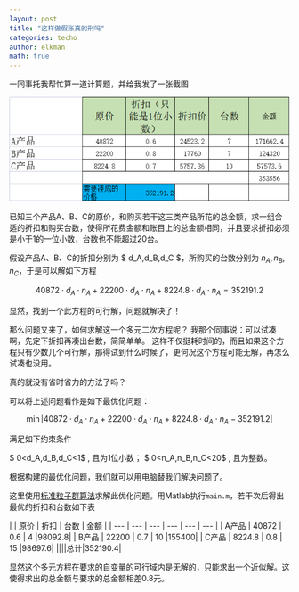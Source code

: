 ```yaml
---
layout: post
title: "这样做假账真的刑吗"
categories: techo
author: elkman
math: true
---
```


一同事托我帮忙算一道计算题，并给我发了一张截图

![problem](/assets/img/2021-09-26.png#pic_center)

已知三个产品A、B、C的原价，和购买若干这三类产品所花的总金额，求一组合适的折扣和购买台数，使得所花费金额和账目上的总金额相同，并且要求折扣必须是小于1的一位小数，台数也不能超过20台。

假设产品A、B、C的折扣分别为 $ d_A,d_B,d_C $，所购买的台数分别为 $n_A,n_B,n_C$，于是可以解如下方程

$$ 40872 \cdot d_A \cdot n_A + 22200 \cdot d_A \cdot n_A + 8224.8 \cdot d_A \cdot n_A = 352191.2 $$

<!-- ![](https://latex.codecogs.com/gif.latex?40872&space;\cdot&space;d_A&space;\cdot&space;n_A&space;&plus;&space;22200&space;\cdot&space;d_B&space;\cdot&space;n_B&space;&plus;&space;8224.8&space;\cdot&space;d_C&space;\cdot&space;n_C&space;=&space;352191.2) -->

显然，找到一个此方程的可行解，问题就解决了！

那么问题又来了，如何求解这一个多元二次方程呢？
我那个同事说：可以试凑啊，先定下折扣再凑出台数，简简单单。
这样不仅挺耗时间的，而且如果这个方程只有少数几个可行解，那得试到什么时候了，更何况这个方程可能无解，再怎么试凑也没用。

真的就没有省时省力的方法了吗？

可以将上述问题看作是如下最优化问题：

$$ \min |40872 \cdot d_A \cdot n_A + 22200 \cdot d_A \cdot n_A + 8224.8 \cdot d_A \cdot n_A - 352191.2| $$

<!-- ![](https://latex.codecogs.com/gif.latex?\min{\|40872&space;\cdot&space;d_A&space;\cdot&space;n_A&space;&plus;&space;22200&space;\cdot&space;d_B&space;\cdot&space;n_B&space;&plus;&space;8224.8&space;\cdot&space;d_C&space;\cdot&space;n_C&space;-&space;352191.2\|}) -->

满足如下约束条件

$ 0<d_A,d_B,d_C<1$ , 且为1位小数；
$ 0<n_A,n_B,n_C<20$ , 且为整数。
<!-- ![](https://latex.codecogs.com/gif.latex?%200%20%3C%20d_A,d_B,d_C%20%3C%201), 且为1位小数
![](https://latex.codecogs.com/gif.latex?%200%20%3C%20n_A,n_B,n_C%20%3C%2020) -->



根据构建的最优化问题，我们就可以用电脑替我们解决问题了。

这里使用[标准粒子群算法](https://github.com/ElkmanY/pso)求解此优化问题。用Matlab执行`main.m`，若干次后得出最优的折扣和台数如下表

|     | 原价 | 折扣 | 台数 | 金额 | 
| --- | --- | --- | --- | --- | --- |
| A产品 | 40872  | 0.6 |  4 |98092.8|
| B产品 | 22200  | 0.7 | 10 |155400|
| C产品 | 8224.8 | 0.8 | 15 |98697.6|
||||总计|352190.4|

显然这个多元方程在要求的自变量的可行域内是无解的，只能求出一个近似解。这使得求出的总金额与要求的总金额相差0.8元。

